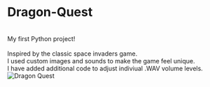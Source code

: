 # Dragon-Quest
<br />My first Python project!<br />
<br />Inspired by the classic space invaders game.<br /> I used custom images and sounds to make the game feel unique.<br />
I have added additional code to adjust indiviual .WAV volume levels.
![Dragon Quest](https://user-images.githubusercontent.com/49846698/178425614-eb4e4fd2-0d08-41ab-a7e0-5eb3db8248e9.jpg)
